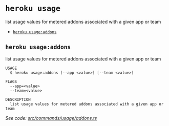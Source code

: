 `heroku usage`
==============

list usage values for metered addons associated with a given app or team

* [`heroku usage:addons`](#heroku-usageaddons)

## `heroku usage:addons`

list usage values for metered addons associated with a given app or team

```
USAGE
  $ heroku usage:addons [--app <value>] [--team <value>]

FLAGS
  --app=<value>
  --team=<value>

DESCRIPTION
  list usage values for metered addons associated with a given app or team
```

_See code: [src/commands/usage/addons.ts](https://github.com/heroku/cli/blob/v10.5.0/packages/cli/src/commands/usage/addons.ts)_
